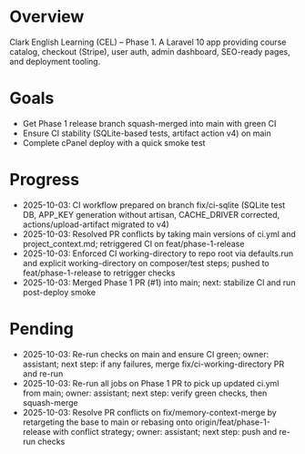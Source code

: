 # Overview
Clark English Learning (CEL) – Phase 1. A Laravel 10 app providing course catalog, checkout (Stripe), user auth, admin dashboard, SEO-ready pages, and deployment tooling.

# Goals
- Get Phase 1 release branch squash-merged into main with green CI
- Ensure CI stability (SQLite-based tests, artifact action v4) on main
- Complete cPanel deploy with a quick smoke test

# Progress
- 2025-10-03: CI workflow prepared on branch fix/ci-sqlite (SQLite test DB, APP_KEY generation without artisan, CACHE_DRIVER corrected, actions/upload-artifact migrated to v4)
- 2025-10-03: Resolved PR conflicts by taking main versions of ci.yml and project_context.md; retriggered CI on feat/phase-1-release
- 2025-10-03: Enforced CI working-directory to repo root via defaults.run and explicit working-directory on composer/test steps; pushed to feat/phase-1-release to retrigger checks
- 2025-10-03: Merged Phase 1 PR (#1) into main; next: stabilize CI and run post-deploy smoke

# Pending
- 2025-10-03: Re-run checks on main and ensure CI green; owner: assistant; next step: if any failures, merge fix/ci-working-directory PR and re-run
- 2025-10-03: Re-run all jobs on Phase 1 PR to pick up updated ci.yml from main; owner: assistant; next step: verify green checks, then squash-merge
- 2025-10-03: Resolve PR conflicts on fix/memory-context-merge by retargeting the base to main or rebasing onto origin/feat/phase-1-release with conflict strategy; owner: assistant; next step: push and re-run checks